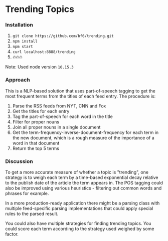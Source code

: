 # Trending Topics

### Installation
1. `git clone https://github.com/bf6/trending.git`
2. `npm install`
3. `npm start`
4. `curl localhost:8888/trending`
4. 🔥🔥🔥

Note: Used node version `10.15.3`

### Approach

This is a NLP-based solution that uses part-of-speech tagging to get the most frequent terms from the titles of each feed entry. The procedure is:

1. Parse the RSS feeds from NYT, CNN and Fox
2. Get the titles for each entry
3. Tag the part-of-speech for each word in the title
4. Filter for proper nouns
5. Join all proper nouns in a single document
6. Get the term-frequency-inverse-document-frequency for each term in the new document, which is a rough measure of the importance of a word in that document
7. Return the top 5 terms

### Discussion

To get a more accurate measure of whether a topic is "trending", one strategy is to weigh each term by a time-based exponential decay relative to the publish date of the article the term appears in. The POS tagging could also be improved using various heuristics - filtering out common words and phrases for example.

In a more production-ready application there might be a parsing class with multiple feed-specific parsing implementations that could apply special rules to the parsed result.

You could also have multiple strategies for finding trending topics. You could score each term according to the strategy used weighed by some factor. 
